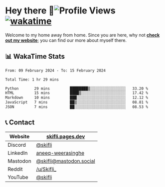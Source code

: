 # Hey there :wave:![Profile Views](https://komarev.com/ghpvc/?username=skifli) [![wakatime](https://wakatime.com/badge/user/b4317b02-0c6d-457b-82a4-a448b8a8d1df.svg)](https://wakatime.com/@b4317b02-0c6d-457b-82a4-a448b8a8d1df)

Welcome to my home away from home. Since you are here, why not [**check out my website**](https://skifli.pages.dev); you can find our more about myself there.

## 📊 WakaTime Stats

<!--START_SECTION:waka-->

```txt
From: 09 February 2024 - To: 15 February 2024

Total Time: 1 hr 29 mins

Python       29 mins         ████████▒░░░░░░░░░░░░░░░░   33.20 %
HTML         15 mins         ████▒░░░░░░░░░░░░░░░░░░░░   17.42 %
Markdown     10 mins         ███░░░░░░░░░░░░░░░░░░░░░░   12.12 %
JavaScript   7 mins          ██▒░░░░░░░░░░░░░░░░░░░░░░   08.81 %
JSON         7 mins          ██░░░░░░░░░░░░░░░░░░░░░░░   08.53 %
```

<!--END_SECTION:waka-->

## 📞 Contact

| Website   | [skifli.pages.dev](https://skifli.pages.dev)                       |
| --------- | ------------------------------------------------------------------ |
| Discord   | [@skifli](https://discord.com/users/1072069875993956372)           |
| LinkedIn  | [aneeq-weerasinghe](https://www.linkedin.com/in/aneeq-weerasinghe) |
| Mastodon  | [@skifli@mastodon.social](https://mastodon.social/@skifli)         |
| Reddit    | [/u/Skifli_](https://www.reddit.com/user/skifli_)                  |
| YouTube   | [@skifli](https://www.youtube.com/channel/@skifli)                 |
